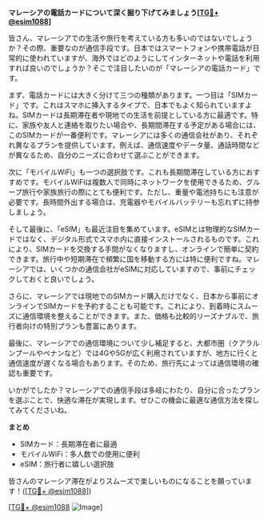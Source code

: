 **マレーシアの電話カードについて深く掘り下げてみましょう[[TG💪+ @esim1088](https://t.me/s/esim1088)]**

皆さん、マレーシアでの生活や旅行を考えている方も多いのではないでしょうか？その際、重要なのが通信手段です。日本ではスマートフォンや携帯電話が日常的に使われていますが、海外ではどのようにしてインターネットや電話を利用すれば良いのでしょうか？そこで注目したいのが「マレーシアの電話カード」です。

まず、電話カードには大きく分けて三つの種類があります。一つ目は「SIMカード」です。これはスマホに挿入するタイプで、日本でもよく知られていますよね。SIMカードは長期滞在者や現地での生活を前提としている方に最適です。特に、家族や友人と連絡を取りたい場合や、長期間滞在する予定がある場合には、このSIMカードが一番便利です。マレーシアには多くの通信会社があり、それぞれ異なるプランを提供しています。例えば、通信速度やデータ量、通話時間などが異なるため、自分のニーズに合わせて選ぶことができます。

次に「モバイルWiFi」も一つの選択肢です。これも長期間滞在している方におすすめです。モバイルWiFiは複数人で同時にネットワークを使用できるため、グループ旅行や家族旅行の際にとても便利です。ただし、重量や電池持ちにも注意が必要です。長時間外出する場合は、充電器やモバイルバッテリーも忘れずに持参しましょう。

そして最後に、「eSIM」も最近注目を集めています。eSIMとは物理的なSIMカードではなく、デジタル形式でスマホ内に直接インストールされるものです。これにより、SIMカードを交換する手間がなくなりますし、オンラインで簡単に契約できます。旅行中や短期滞在で頻繁に国を移動する方には特に便利ですね。マレーシアでは、いくつかの通信会社がeSIMに対応していますので、事前にチェックしておくと良いでしょう。

さらに、マレーシアでは現地でのSIMカード購入だけでなく、日本から事前にオンラインでSIMカードを予約することも可能です。これにより、到着時にスムーズに通信環境を整えることができます。また、価格も比較的リーズナブルで、旅行者向けの特別プランも豊富にあります。

最後に、マレーシアでの通信環境について少し補足すると、大都市圏（クアラルンプールやペナンなど）では4Gや5Gが広く利用されていますが、地方に行くと通信速度が遅くなる場合もあります。そのため、旅行先によっては通信環境の確認も重要です。

いかがでしたか？マレーシアでの通信手段は多岐にわたり、自分に合ったプランを選ぶことで、快適な滞在が実現します。ぜひこの機会に最適な通信方法を探してみてくださいね。

**まとめ**
- SIMカード：長期滞在者に最適
- モバイルWiFi：多人数での使用に便利
- eSIM：旅行者に嬉しい選択肢

皆さんのマレーシア滞在がよりスムーズで楽しいものになることを願っています！([[TG💪+ @esim1088](https://t.me/s/esim1088)])

[[TG💪+ @esim1088](https://t.me/s/esim1088) ![Image](https://i.postimg.cc/Y0z9fWf4/image.png)]